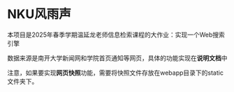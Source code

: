 # NKU风雨声
本项目是2025年春季学期温延龙老师信息检索课程的大作业：实现一个Web搜索引擎

数据来源是南开大学新闻网和学院首页通知等网页，具体的功能实现在**说明文档**中

注意，如果要实现**网页快照**功能，需要将快照文件存放在webapp目录下的static文件夹下。

